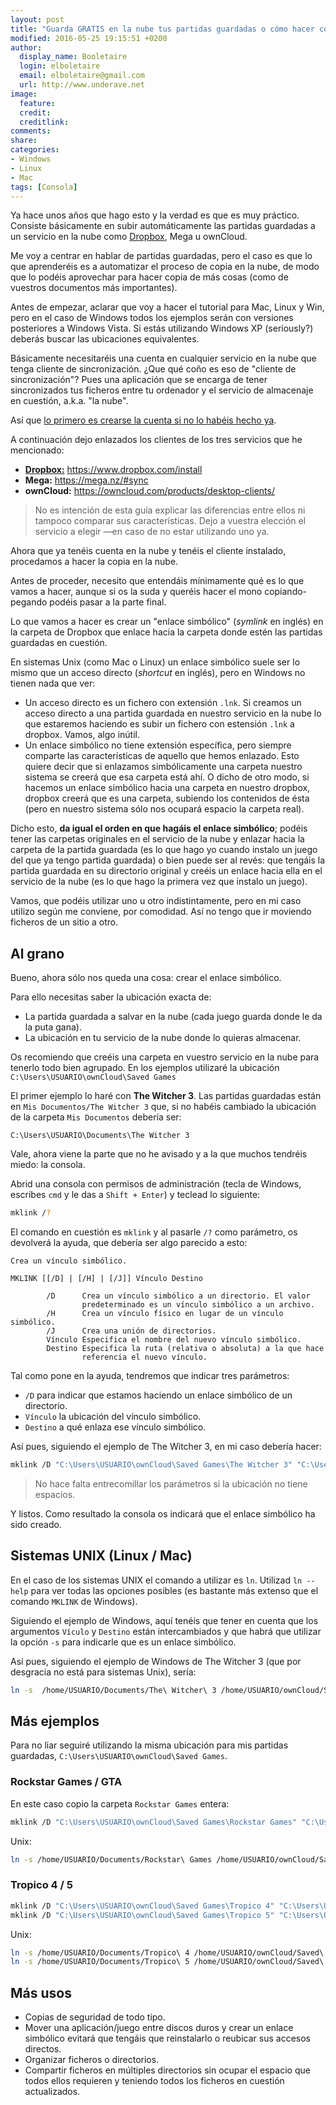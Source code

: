 ```yaml
---
layout: post
title: "Guarda GRATIS en la nube tus partidas guardadas o cómo hacer copias de seguridad en la nube gratis"
modified: 2016-05-25 19:15:51 +0200
author:
  display_name: Booletaire
  login: elboletaire
  email: elboletaire@gmail.com
  url: http://www.underave.net
image:
  feature:
  credit:
  creditlink:
comments:
share:
categories:
- Windows
- Linux
- Mac
tags: [Consola]
---
```


Ya hace unos años que hago esto y la verdad es que es muy práctico. Consiste
básicamente en subir automáticamente las partidas guardadas a un servicio en la
nube como
<a href="https://db.tt/5HdFOXd" target="_blank" rel="nofollow">Dropbox</a>,
Mega u ownCloud.

Me voy a centrar en hablar de partidas guardadas, pero el caso es que lo que
aprenderéis es a automatizar el proceso de copia en la nube, de modo que lo
podéis aprovechar para hacer copia de más cosas (como de vuestros documentos más
importantes).

Antes de empezar, aclarar que voy a hacer el tutorial para Mac, Linux y Win, pero
en el caso de Windows todos los ejemplos serán con versiones posteriores a Windows
Vista. Si estás utilizando Windows XP (seriously?) deberás buscar las
ubicaciones equivalentes.

Básicamente necesitaréis una cuenta en cualquier servicio en la nube que tenga
cliente de sincronización. ¿Que qué coño es eso de "cliente de sincronización"?
Pues una aplicación que se encarga de tener sincronizados tus ficheros entre tu
ordenador y el servicio de almacenaje en cuestión, a.k.a. "la nube".

Así que [lo primero es crearse la cuenta si no lo habéis hecho ya](https://db.tt/5HdFOXd).

A continuación dejo enlazados los clientes de los tres servicios que he mencionado:

- [**Dropbox:**](https://db.tt/5HdFOXd) https://www.dropbox.com/install
- **Mega:** https://mega.nz/#sync
- **ownCloud:** https://owncloud.com/products/desktop-clients/

> No es intención de esta guía explicar las diferencias entre ellos ni tampoco
comparar sus características. Dejo a vuestra elección el servicio a elegir
—en caso de no estar utilizando uno ya.

Ahora que ya tenéis cuenta en la nube y tenéis el cliente instalado, procedamos
a hacer la copia en la nube.

Antes de proceder, necesito que entendáis mínimamente qué es lo que vamos a hacer,
aunque si os la suda y queréis hacer el mono copiando-pegando podéis pasar a la
parte final.

Lo que vamos a hacer es crear un "enlace simbólico" (_symlink_ en inglés) en la
carpeta de Dropbox que enlace hacia la carpeta donde estén las partidas guardadas
en cuestión.

En sistemas Unix (como Mac o Linux) un enlace simbólico suele ser lo mismo que un
acceso directo (_shortcut_ en inglés), pero en Windows no tienen nada que ver:

- Un acceso directo es un fichero con extensión `.lnk`. Si creamos un acceso
  directo a una partida guardada en nuestro servicio en la nube lo que estaremos
  haciendo es subir un fichero con estensión `.lnk` a dropbox. Vamos, algo inútil.
- Un enlace simbólico no tiene extensión específica, pero siempre comparte las
  características de aquello que hemos enlazado. Esto quiere decir que si enlazamos
  simbólicamente una carpeta nuestro sistema se creerá que esa carpeta está ahí.
  O dicho de otro modo, si hacemos un enlace simbólico hacia una carpeta en nuestro
  dropbox, dropbox creerá que es una carpeta, subiendo los contenidos de ésta
  (pero en nuestro sistema sólo nos ocupará espacio la carpeta real).

Dicho esto, **da igual el orden en que hagáis el enlace simbólico**; podéis tener
las carpetas originales en el servicio de la nube y enlazar hacia la carpeta
de la partida guardada (es lo que hago yo cuando instalo un juego del que ya tengo
partida guardada) o bien puede ser al revés: que tengáis la partida guardada en
su directorio original y creéis un enlace hacia ella en el servicio de la nube
(es lo que hago la primera vez que instalo un juego).

Vamos, que podéis utilizar uno u otro indistintamente, pero en mi caso utilizo
según me conviene, por comodidad. Así no tengo que ir moviendo ficheros de un
sitio a otro.

Al grano
--------

Bueno, ahora sólo nos queda una cosa: crear el enlace simbólico.

Para ello necesitas saber la ubicación exacta de:

- La partida guardada a salvar en la nube (cada juego guarda donde le da la puta gana).
- La ubicación en tu servicio de la nube donde lo quieras almacenar.

Os recomiendo que creéis una carpeta en vuestro servicio en la nube para tenerlo
todo bien agrupado. En los ejemplos utilizaré la ubicación
`C:\Users\USUARIO\ownCloud\Saved Games`

El primer ejemplo lo haré con **The Witcher 3**. Las partidas guardadas están en
`Mis Documentos/The Witcher 3` que, si no habéis cambiado la ubicación de la carpeta
`Mis Documentos` debería ser:

`C:\Users\USUARIO\Documents\The Witcher 3`

Vale, ahora viene la parte que no he avisado y a la que muchos tendréis miedo: la
consola.

Abrid una consola con permisos de administración (tecla de Windows, escribes `cmd`
y le das a `Shift + Enter`) y teclead lo siguiente:

~~~bash
mklink /?
~~~

El comando en cuestión es `mklink` y al pasarle `/?` como parámetro, os devolverá
la ayuda, que debería ser algo parecido a esto:

    Crea un vínculo simbólico.

    MKLINK [[/D] | [/H] | [/J]] Vínculo Destino

            /D      Crea un vínculo simbólico a un directorio. El valor
                    predeterminado es un vínculo simbólico a un archivo.
            /H      Crea un vínculo físico en lugar de un vínculo simbólico.
            /J      Crea una unión de directorios.
            Vínculo Especifica el nombre del nuevo vínculo simbólico.
            Destino Especifica la ruta (relativa o absoluta) a la que hace
                    referencia el nuevo vínculo.

Tal como pone en la ayuda, tendremos que indicar tres parámetros:

- `/D` para indicar que estamos haciendo un enlace simbólico de un directorio.
- `Vínculo` la ubicación del vínculo simbólico.
- `Destino` a qué enlaza ese vínculo simbólico.

Así pues, siguiendo el ejemplo de The Witcher 3, en mi caso debería hacer:

~~~bash
mklink /D "C:\Users\USUARIO\ownCloud\Saved Games\The Witcher 3" "C:\Users\USUARIO\Documents\The Witcher 3"
~~~
> No hace falta entrecomillar los parámetros si la ubicación no tiene espacios.

Y listos. Como resultado la consola os indicará que el enlace simbólico ha sido creado.

Sistemas UNIX (Linux / Mac)
---------------------------

En el caso de los sistemas UNIX el comando a utilizar es `ln`. Utilizad
`ln --help` para ver todas las opciones posibles (es bastante más extenso que
el comando `MKLINK` de Windows).

Siguiendo el ejemplo de Windows, aquí tenéis que tener en cuenta que los argumentos
`Vículo` y `Destino` están intercambiados y que habrá que utilizar la opción `-s`
para indicarle que es un enlace simbólico.

Así pues, siguiendo el ejemplo de Windows de The Witcher 3 (que por desgracia no
está para sistemas Unix), sería:

~~~bash
ln -s  /home/USUARIO/Documents/The\ Witcher\ 3 /home/USUARIO/ownCloud/Saved\ Games/The\ Witcher\ 3
~~~

Más ejemplos
------------

Para no liar seguiré utilizando la misma ubicación para mis partidas guardadas,
`C:\Users\USUARIO\ownCloud\Saved Games`.

### Rockstar Games / GTA

En este caso copio la carpeta `Rockstar Games` entera:

~~~bash
mklink /D "C:\Users\USUARIO\ownCloud\Saved Games\Rockstar Games" "C:\Users\USUARIO\Documents\Rockstar Games"
~~~

Unix:

~~~bash
ln -s /home/USUARIO/Documents/Rockstar\ Games /home/USUARIO/ownCloud/Saved\ Games
~~~

### Tropico 4 / 5

~~~bash
mklink /D "C:\Users\USUARIO\ownCloud\Saved Games\Tropico 4" "C:\Users\USUARIO\AppData\Roaming\tropico 4"
mklink /D "C:\Users\USUARIO\ownCloud\Saved Games\Tropico 5" "C:\Users\USUARIO\AppData\Roaming\tropico 5"
~~~

Unix:

~~~bash
ln -s /home/USUARIO/Documents/Tropico\ 4 /home/USUARIO/ownCloud/Saved\ Games
ln -s /home/USUARIO/Documents/Tropico\ 5 /home/USUARIO/ownCloud/Saved\ Games
~~~

Más usos
--------

- Copias de seguridad de todo tipo.
- Mover una aplicación/juego entre discos duros y crear un enlace simbólico evitará que
  tengáis que reinstalarlo o reubicar sus accesos directos.
- Organizar ficheros o directorios.
- Compartir ficheros en múltiples directorios sin ocupar el espacio que todos
  ellos requieren y teniendo todos los ficheros en cuestión actualizados.
